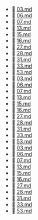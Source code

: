 * 📄 [03.md](03.md)
* 📄 [06.md](06.md)
* 📄 [07.md](07.md)
* 📄 [13.md](13.md)
* 📄 [15.md](15.md)
* 📄 [16.md](16.md)
* 📄 [27.md](27.md)
* 📄 [28.md](28.md)
* 📄 [31.md](31.md)
* 📄 [33.md](33.md)
* 📄 [53.md](53.md)
* 📄 [03.md](03.md)
* 📄 [06.md](06.md)
* 📄 [07.md](07.md)
* 📄 [13.md](13.md)
* 📄 [15.md](15.md)
* 📄 [16.md](16.md)
* 📄 [27.md](27.md)
* 📄 [28.md](28.md)
* 📄 [31.md](31.md)
* 📄 [33.md](33.md)
* 📄 [53.md](53.md)
* 📄 [03.md](03.md)
* 📄 [06.md](06.md)
* 📄 [07.md](07.md)
* 📄 [13.md](13.md)
* 📄 [15.md](15.md)
* 📄 [16.md](16.md)
* 📄 [27.md](27.md)
* 📄 [28.md](28.md)
* 📄 [31.md](31.md)
* 📄 [33.md](33.md)
* 📄 [53.md](53.md)
